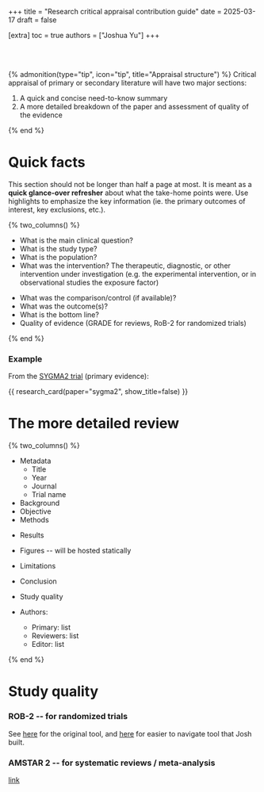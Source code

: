 +++
title = "Research critical appraisal contribution guide"
date = 2025-03-17
draft = false

[extra]
toc = true
authors = ["Joshua Yu"]
+++

<br>
<br>

{% admonition(type="tip", icon="tip", title="Appraisal structure") %}
Critical appraisal of primary or secondary literature will have two major sections:

1. A quick and concise need-to-know summary
2. A more detailed breakdown of the paper and assessment of quality of the evidence

{% end %}

# Quick facts

This section should not be longer than half a page at most. It is meant as a **quick glance-over refresher** about what the take-home points were. Use highlights to emphasize the key information (ie. the primary outcomes of interest, key exclusions, etc.).

{% two_columns() %}

- What is the main clinical question?
- What is the study type?
- What is the population?
- What was the intervention? The therapeutic, diagnostic, or other intervention under investigation (e.g. the experimental intervention, or in observational studies the exposure factor)

<!-- split -->

- What was the comparison/control (if available)?
- What was the outcome(s)?
- What is the bottom line?
- Quality of evidence (GRADE for reviews, RoB-2 for randomized trials)

{% end %}

### Example

From the [SYGMA2 trial](https://www.nejm.org/doi/full/10.1056/NEJMoa1715275) (primary evidence):

{{ research_card(paper="sygma2", show_title=false) }}

# The more detailed review

{% two_columns() %}

- Metadata
  - Title
  - Year
  - Journal
  - Trial name
- Background
- Objective
- Methods

<!-- split -->

- Results
- Figures -- will be hosted statically
- Limitations
- Conclusion
- Study quality

- Authors:
  - Primary: list
  - Reviewers: list
  - Editor: list

{% end %}

# Study quality

### ROB-2 -- for randomized trials

See [here](https://methods.cochrane.org/risk-bias-2) for the original tool, and [here](/tools/rob-2/) for easier to navigate tool that Josh built.

### AMSTAR 2 -- for systematic reviews / meta-analysis

[link](https://amstar.ca/Amstar_Checklist.php)
